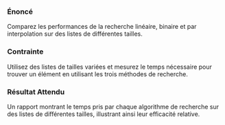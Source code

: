 ### Énoncé

Comparez les performances de la recherche linéaire, binaire et par interpolation sur des listes de différentes tailles.

### Contrainte

Utilisez des listes de tailles variées et mesurez le temps nécessaire pour trouver un élément en utilisant les trois méthodes de recherche.

### Résultat Attendu

Un rapport montrant le temps pris par chaque algorithme de recherche sur des listes de différentes tailles, illustrant ainsi leur efficacité relative.